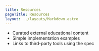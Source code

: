 ```yaml
---
title: Resources
pageTitle: Resources
layout: ../layouts/Markdown.astro
---
```


- Curated external educational content
- Simple implementation examples
- Links to third-party tools using the spec
